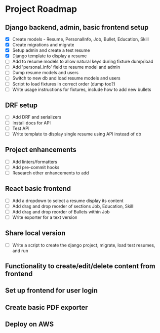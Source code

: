 # Project Roadmap

## Django backend, admin, basic frontend setup

- [x] Create models - Resume, PersonalInfo, Job, Bullet, Education, Skill
- [x] Create migrations and migrate
- [x] Setup admin and create a test resume
- [x] Django template to display a resume
- [ ] Add to resume models to allow natural keys during fixture dump/load
- [ ] Add 'personal_info' field to resume model and admin
- [ ] Dump resume models and users
- [ ] Switch to new db and load resume models and users
- [ ] Script to load fixtures in correct order (dump too?)
- [ ] Write usage instructions for fixtures, include how to add new bullets

## DRF setup

- [ ] Add DRF and serializers
- [ ] Install docs for API
- [ ] Test API
- [ ] Write template to display single resume using API instead of db

## Project enhancements

- [ ] Add linters/formatters
- [ ] Add pre-commit hooks
- [ ] Research other enhancements to add

## React basic frontend

- [ ] Add a dropdown to select a resume display its content
- [ ] Add drag and drop reorder of sections Job, Education, Skill
- [ ] Add drag and drop reorder of Bullets within Job
- [ ] Write exporter for a text version

## Share local version

- [ ] Write a script to create the django project, migrate, load test resumes, and run

## Functionality to create/edit/delete content from frontend

## Set up frontend for user login

## Create basic PDF exporter

## Deploy on AWS
